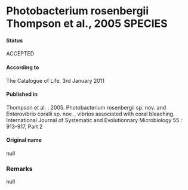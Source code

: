 Photobacterium rosenbergii Thompson et al., 2005 SPECIES
=======

#### Status
ACCEPTED

#### According to
The Catalogue of Life, 3rd January 2011

#### Published in
Thompson et al. . 2005. Photobacterium rosenbergii sp. nov. and Enterovibrio coralii sp. nov. , vibrios associated with coral bleaching. International Journal of Systematic and Evolutionnary Microbiology 55 : 913-917, Part 2

#### Original name
null

### Remarks
null